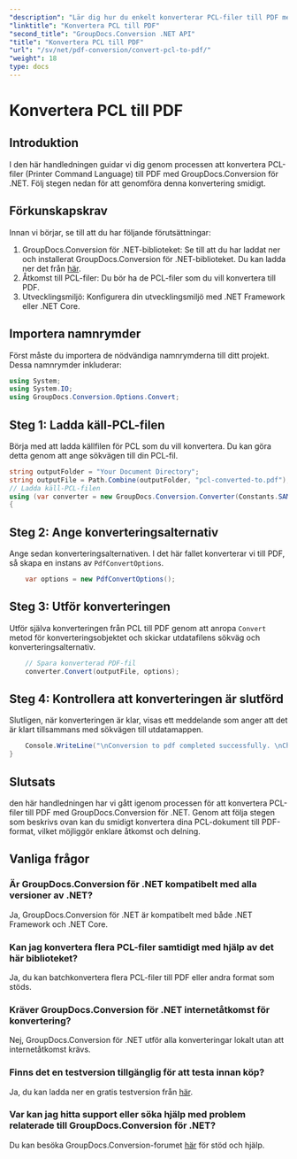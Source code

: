 ```yaml
---
"description": "Lär dig hur du enkelt konverterar PCL-filer till PDF med GroupDocs.Conversion för .NET. Följ vår steg-för-steg-guide."
"linktitle": "Konvertera PCL till PDF"
"second_title": "GroupDocs.Conversion .NET API"
"title": "Konvertera PCL till PDF"
"url": "/sv/net/pdf-conversion/convert-pcl-to-pdf/"
"weight": 18
type: docs
---
```

# Konvertera PCL till PDF

## Introduktion
I den här handledningen guidar vi dig genom processen att konvertera PCL-filer (Printer Command Language) till PDF med GroupDocs.Conversion för .NET. Följ stegen nedan för att genomföra denna konvertering smidigt.
## Förkunskapskrav
Innan vi börjar, se till att du har följande förutsättningar:
1. GroupDocs.Conversion för .NET-biblioteket: Se till att du har laddat ner och installerat GroupDocs.Conversion för .NET-biblioteket. Du kan ladda ner det från [här](https://releases.groupdocs.com/conversion/net/).
2. Åtkomst till PCL-filer: Du bör ha de PCL-filer som du vill konvertera till PDF.
3. Utvecklingsmiljö: Konfigurera din utvecklingsmiljö med .NET Framework eller .NET Core.

## Importera namnrymder
Först måste du importera de nödvändiga namnrymderna till ditt projekt. Dessa namnrymder inkluderar:
```csharp
using System;
using System.IO;
using GroupDocs.Conversion.Options.Convert;
```
## Steg 1: Ladda käll-PCL-filen
Börja med att ladda källfilen för PCL som du vill konvertera. Du kan göra detta genom att ange sökvägen till din PCL-fil.
```csharp
string outputFolder = "Your Document Directory";
string outputFile = Path.Combine(outputFolder, "pcl-converted-to.pdf");
// Ladda käll-PCL-filen
using (var converter = new GroupDocs.Conversion.Converter(Constants.SAMPLE_PCL))
{
```
## Steg 2: Ange konverteringsalternativ
Ange sedan konverteringsalternativen. I det här fallet konverterar vi till PDF, så skapa en instans av `PdfConvertOptions`.
```csharp
	var options = new PdfConvertOptions();
```
## Steg 3: Utför konverteringen
Utför själva konverteringen från PCL till PDF genom att anropa `Convert` metod för konverteringsobjektet och skickar utdatafilens sökväg och konverteringsalternativ.
```csharp
	// Spara konverterad PDF-fil
	converter.Convert(outputFile, options);
```
## Steg 4: Kontrollera att konverteringen är slutförd
Slutligen, när konverteringen är klar, visas ett meddelande som anger att det är klart tillsammans med sökvägen till utdatamappen.
```csharp
	Console.WriteLine("\nConversion to pdf completed successfully. \nCheck output in {0}", outputFolder);
}
```

## Slutsats
den här handledningen har vi gått igenom processen för att konvertera PCL-filer till PDF med GroupDocs.Conversion för .NET. Genom att följa stegen som beskrivs ovan kan du smidigt konvertera dina PCL-dokument till PDF-format, vilket möjliggör enklare åtkomst och delning.
## Vanliga frågor
### Är GroupDocs.Conversion för .NET kompatibelt med alla versioner av .NET?
Ja, GroupDocs.Conversion för .NET är kompatibelt med både .NET Framework och .NET Core.
### Kan jag konvertera flera PCL-filer samtidigt med hjälp av det här biblioteket?
Ja, du kan batchkonvertera flera PCL-filer till PDF eller andra format som stöds.
### Kräver GroupDocs.Conversion för .NET internetåtkomst för konvertering?
Nej, GroupDocs.Conversion för .NET utför alla konverteringar lokalt utan att internetåtkomst krävs.
### Finns det en testversion tillgänglig för att testa innan köp?
Ja, du kan ladda ner en gratis testversion från [här](https://releases.groupdocs.com/).
### Var kan jag hitta support eller söka hjälp med problem relaterade till GroupDocs.Conversion för .NET?
Du kan besöka GroupDocs.Conversion-forumet [här](https://forum.groupdocs.com/c/conversion/11) för stöd och hjälp.